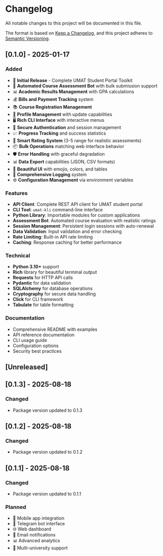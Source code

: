 # Changelog

All notable changes to this project will be documented in this file.

The format is based on [Keep a Changelog](https://keepachangelog.com/en/1.0.0/),
and this project adheres to [Semantic Versioning](https://semver.org/spec/v2.0.0.html).

## [0.1.0] - 2025-01-17

### Added
- 🎉 **Initial Release** - Complete UMAT Student Portal Toolkit
- 🤖 **Automated Course Assessment Bot** with bulk submission support
- 📊 **Academic Results Management** with GPA calculations
- 💰 **Bills and Payment Tracking** system
- 📚 **Course Registration Management**
- 👤 **Profile Management** with update capabilities
- 🖥️ **Rich CLI Interface** with interactive menus
- 🔐 **Secure Authentication** and session management
- 📈 **Progress Tracking** and success statistics
- 🎯 **Smart Rating System** (3-5 range for realistic assessments)
- 📦 **Bulk Operations** matching web interface behavior
- 🛡️ **Error Handling** with graceful degradation
- 📊 **Data Export** capabilities (JSON, CSV formats)
- 🎨 **Beautiful UI** with emojis, colors, and tables
- 📝 **Comprehensive Logging** system
- ⚙️ **Configuration Management** via environment variables

### Features
- **API Client**: Complete REST API client for UMAT student portal
- **CLI Tool**: `umat-kli` command-line interface
- **Python Library**: Importable modules for custom applications
- **Assessment Bot**: Automated course evaluation with realistic ratings
- **Session Management**: Persistent login sessions with auto-renewal
- **Data Validation**: Input validation and error checking
- **Rate Limiting**: Built-in API rate limiting
- **Caching**: Response caching for better performance

### Technical
- **Python 3.10+** support
- **Rich** library for beautiful terminal output
- **Requests** for HTTP API calls
- **Pydantic** for data validation
- **SQLAlchemy** for database operations
- **Cryptography** for secure data handling
- **Click** for CLI framework
- **Tabulate** for table formatting

### Documentation
- Comprehensive README with examples
- API reference documentation
- CLI usage guide
- Configuration options
- Security best practices

## [Unreleased]

## [0.1.3] - 2025-08-18

### Changed
- Package version updated to 0.1.3


## [0.1.2] - 2025-08-18

### Changed
- Package version updated to 0.1.2


## [0.1.1] - 2025-08-18

### Changed
- Package version updated to 0.1.1


### Planned
- 📱 Mobile app integration
- 🤖 Telegram bot interface
- 🌐 Web dashboard
- 📧 Email notifications
- 📊 Advanced analytics
- 🏫 Multi-university support